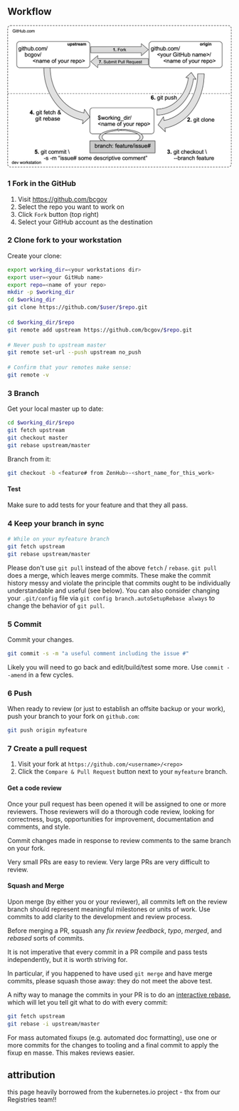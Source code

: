 ## Workflow

![Git workflow](img/forking-workflow.png)

### 1 Fork in the GitHub

1. Visit https://github.com/bcgov
2. Select the repo you want to work on
3. Click `Fork` button (top right)
4. Select your GitHub account as the destination

### 2 Clone fork to your workstation

Create your clone:

```sh
export working_dir=<your workstations dir>
export user=<your GitHub name>
export repo=<name of your repo>
mkdir -p $working_dir
cd $working_dir
git clone https://github.com/$user/$repo.git
 
cd $working_dir/$repo 
git remote add upstream https://github.com/bcgov/$repo.git
 
# Never push to upstream master
git remote set-url --push upstream no_push

# Confirm that your remotes make sense:
git remote -v
```

### 3 Branch

Get your local master up to date:

```sh
cd $working_dir/$repo 
git fetch upstream
git checkout master
git rebase upstream/master
```

Branch from it:
```sh
git checkout -b <feature# from ZenHub>-<short_name_for_this_work>
```

#### Test
Make sure to add tests for your feature and that they all pass.
 
### 4 Keep your branch in sync

```sh
# While on your myfeature branch
git fetch upstream
git rebase upstream/master
```

Please don't use `git pull` instead of the above `fetch` / `rebase`. `git pull`
does a merge, which leaves merge commits. These make the commit history messy
and violate the principle that commits ought to be individually understandable
and useful (see below). You can also consider changing your `.git/config` file via
`git config branch.autoSetupRebase always` to change the behavior of `git pull`.

### 5 Commit

Commit your changes.

```sh
git commit -s -m "a useful comment including the issue #"
```
Likely you will need to go back and edit/build/test some more.
Use `commit --amend` in a few cycles.

### 6 Push

When ready to review (or just to establish an offsite backup or your work),
push your branch to your fork on `github.com`:

```sh
git push origin myfeature
```

### 7 Create a pull request

1. Visit your fork at `https://github.com/<username>/<repo>`
2. Click the `Compare & Pull Request` button next to your `myfeature` branch.


#### Get a code review

Once your pull request has been opened it will be assigned to one or more
reviewers.  Those reviewers will do a thorough code review, looking for
correctness, bugs, opportunities for improvement, documentation and comments,
and style.

Commit changes made in response to review comments to the same branch on your
fork.

Very small PRs are easy to review.  Very large PRs are very difficult to review.

#### Squash and Merge

Upon merge (by either you or your reviewer), all commits left on the review
branch should represent meaningful milestones or units of work.  Use commits to
add clarity to the development and review process.

Before merging a PR, squash any _fix review feedback_, _typo_, _merged_, and
_rebased_ sorts of commits.

It is not imperative that every commit in a PR compile and pass tests
independently, but it is worth striving for.

In particular, if you happened to have used `git merge` and have merge
commits, please squash those away: they do not meet the above test.

A nifty way to manage the commits in your PR is to do an [interactive
rebase](https://git-scm.com/book/en/v2/Git-Tools-Rewriting-History),
which will let you tell git what to do with every commit:

```sh
git fetch upstream
git rebase -i upstream/master
```

For mass automated fixups (e.g. automated doc formatting), use one or more
commits for the changes to tooling and a final commit to apply the fixup en
masse. This makes reviews easier.

## attribution
this page heavily borrowed from the kubernetes.io project - thx from our Registries team!!

